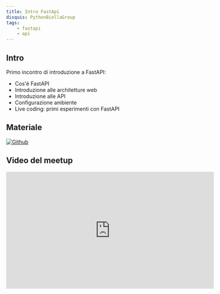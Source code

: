 ```yaml
---
title: Intro FastApi
disquis: PythonBiellaGroup
tags:
    - fastapi
    - api
---
```


## Intro

Primo incontro di introduzione a FastAPI:

* Cos'é FastAPI
* Introduzione alle architetture web
* Introduzione alle API
* Configurazione ambiente
* Live coding: primi esperimenti con FastAPI

## Materiale

[![Github](https://img.shields.io/badge/GitHub-181717.svg?style=for-the-badge&logo=GitHub&logoColor=white)](https://github.com/PythonBiellaGroup/MaterialeSerate/tree/master/FastAPI/01)

## Video del meetup

<iframe width="560" height="315" src="https://www.youtube.com/embed/17pKUjh5oj0?si=7U66F92Z12jpOKYa" title="YouTube video player" frameborder="0" allow="accelerometer; autoplay; clipboard-write; encrypted-media; gyroscope; picture-in-picture; web-share" allowfullscreen></iframe>